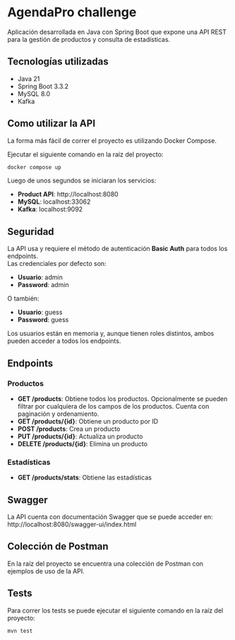 # AgendaPro challenge

Aplicación desarrollada en Java con Spring Boot que expone una API REST para la gestión de productos y consulta de estadísticas.

## Tecnologías utilizadas

- Java 21
- Spring Boot 3.3.2
- MySQL 8.0
- Kafka

## Como utilizar la API

La forma más fácil de correr el proyecto es utilizando Docker Compose.

Ejecutar el siguiente comando en la raíz del proyecto:
```bash
docker compose up
```

Luego de unos segundos se iniciaran los servicios:
- **Product API**: http://localhost:8080
- **MySQL**: localhost:33062
- **Kafka**: localhost:9092

## Seguridad

La API usa y requiere el método de autenticación **Basic Auth** para todos los endpoints.  
Las credenciales por defecto son:
- **Usuario**: admin
- **Password**: admin

O también:
- **Usuario**: guess
- **Password**: guess

Los usuarios están en memoria y, aunque tienen roles distintos, ambos pueden acceder a todos los endpoints.

## Endpoints

### Productos
- **GET /products**: Obtiene todos los productos. Opcionalmente se pueden filtrar por cualquiera de los campos de los productos. Cuenta con paginación y ordenamiento.
- **GET /products/{id}**: Obtiene un producto por ID
- **POST /products**: Crea un producto
- **PUT /products/{id}**: Actualiza un producto
- **DELETE /products/{id}**: Elimina un producto

### Estadísticas
- **GET /products/stats**: Obtiene las estadísticas

## Swagger

La API cuenta con documentación Swagger que se puede acceder en:  
http://localhost:8080/swagger-ui/index.html

## Colección de Postman

En la raíz del proyecto se encuentra una colección de Postman con ejemplos de uso de la API.

## Tests

Para correr los tests se puede ejecutar el siguiente comando en la raíz del proyecto:
```bash
mvn test
```